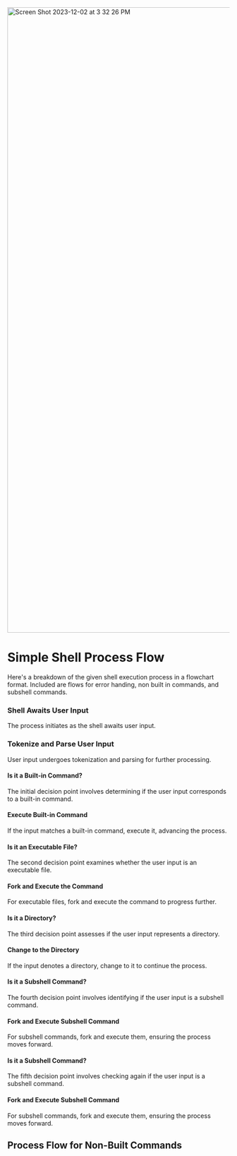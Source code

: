 <img width="1417" alt="Screen Shot 2023-12-02 at 3 32 26 PM" src="https://github.com/manningstinson/holbertonschool-simple_shell/assets/104523090/376d3a32-bbf8-479d-948e-017701f6a812">

# Simple Shell Process Flow
Here's a breakdown of the given shell execution process in a flowchart format. Included are flows for error handing, non built in commands, and subshell commands. 

### Shell Awaits User Input
The process initiates as the shell awaits user input.

### Tokenize and Parse User Input
User input undergoes tokenization and parsing for further processing.

#### Is it a Built-in Command?
The initial decision point involves determining if the user input corresponds to a built-in command.

#### Execute Built-in Command
If the input matches a built-in command, execute it, advancing the process.

#### Is it an Executable File?
The second decision point examines whether the user input is an executable file.

#### Fork and Execute the Command
For executable files, fork and execute the command to progress further.

#### Is it a Directory?
The third decision point assesses if the user input represents a directory.

#### Change to the Directory
If the input denotes a directory, change to it to continue the process.

#### Is it a Subshell Command?
The fourth decision point involves identifying if the user input is a subshell command.

#### Fork and Execute Subshell Command
For subshell commands, fork and execute them, ensuring the process moves forward.

#### Is it a Subshell Command?
The fifth decision point involves checking again if the user input is a subshell command.

#### Fork and Execute Subshell Command
For subshell commands, fork and execute them, ensuring the process moves forward.

## Process Flow for Non-Built Commands

